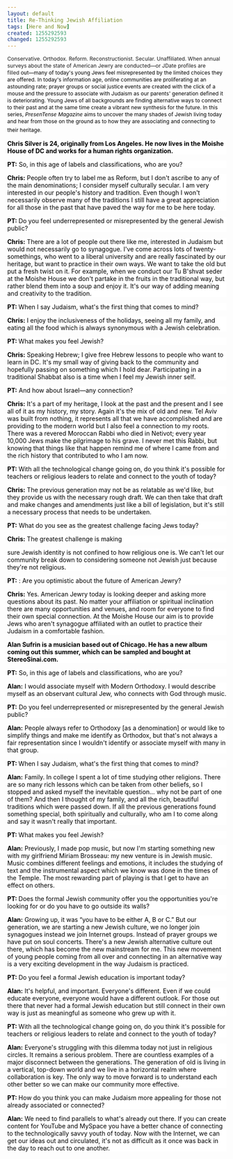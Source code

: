 ```yaml
---
layout: default
title: Re-Thinking Jewish Affiliation
tags: [Here and Now]
created: 1255292593
changed: 1255292593
---
```

<p><span class="Apple-style-span" style="font-size: 12px; line-height: 16px; ">Conservative. Orthodox. Reform. Reconstructionist. Secular. Unaffiliated. When annual surveys about the state of American Jewry&nbsp;are conducted&mdash;or JDate profiles are filled&nbsp;<span style="color: black; ">out&mdash;many of today's young Jews feel misrepresented by the limited choices they are offered. In today's information age, online communities are proliferating at an astounding</span><span style="color: black; ">&nbsp;rate; prayer groups or social justice events are created with the click of a mouse and the pressure to associate with Judaism as our parents' generation defined it is deteriorating. Young Jews of all backgrounds are finding alternative ways to connect to their past and at the same time create a vibrant new synthesis for the future. In this series,&nbsp;<em>PresenTense Magazine</em>&nbsp;aims to uncover the many shades of Jewish living today and hear from those on the ground as to how they are associating and connecting to their heritage.<span class="Apple-style-span" style="font-size: 16px; line-height: normal; ">&nbsp;</span></span></span></p>
<p><span class="Apple-style-span" style="font-size: 12px; line-height: 16px; ">
<p style="margin-top: 0px; margin-right: 0px; margin-bottom: 1em; margin-left: 0px; background-image: none; background-repeat: repeat; background-attachment: scroll; -webkit-background-clip: initial; -webkit-background-origin: initial; background-color: white; background-position: 0% 50%; "><strong><span style="color: black; ">Chris Silver is 24, originally from&nbsp;<st1:city w:st="on"><st1:place w:st="on">Los Angeles</st1:place></st1:city>. He now lives in the Moishe House of DC and works for a human rights organization.</span></strong><span style="color: black; "><o:p></o:p></span></p>
<p style="margin-top: 0px; margin-right: 0px; margin-bottom: 1em; margin-left: 0px; background-image: none; background-repeat: repeat; background-attachment: scroll; -webkit-background-clip: initial; -webkit-background-origin: initial; background-color: white; background-position: 0% 50%; "><strong><span style="color: black; ">PT:</span></strong><span style="color: black; ">&nbsp;So, in this age of labels and classifications, who are you?<o:p></o:p></span></p>
<p style="margin-top: 0px; margin-right: 0px; margin-bottom: 1em; margin-left: 0px; background-image: none; background-repeat: repeat; background-attachment: scroll; -webkit-background-clip: initial; -webkit-background-origin: initial; background-color: white; background-position: 0% 50%; "><strong><span style="color: black; ">Chris:</span></strong><span style="color: black; ">&nbsp;People often try to label me as Reform, but I don't ascribe to any of the main denominations; I consider myself culturally secular. I am very interested in our people's history and tradition. Even though I won't necessarily observe many of the traditions I still have a great appreciation for all those in the past that have paved the way for me to be here today.<o:p></o:p></span></p>
<p style="margin-top: 0px; margin-right: 0px; margin-bottom: 1em; margin-left: 0px; background-image: none; background-repeat: repeat; background-attachment: scroll; -webkit-background-clip: initial; -webkit-background-origin: initial; background-color: white; background-position: 0% 50%; "><strong><span style="color: black; ">PT:<em>&nbsp;</em></span></strong><span style="color: black; ">Do you feel underrepresented or misrepresented by the general Jewish public?<o:p></o:p></span></p>
<p style="margin-top: 0px; margin-right: 0px; margin-bottom: 1em; margin-left: 0px; background-image: none; background-repeat: repeat; background-attachment: scroll; -webkit-background-clip: initial; -webkit-background-origin: initial; background-color: white; background-position: 0% 50%; "><strong><span style="color: black; ">Chris:</span></strong><span style="color: black; ">&nbsp;There are a lot of people out there like me, interested in Judaism but would not necessarily go to synagogue. I've come across lots of twenty-somethings, who went to a liberal university and are really fascinated by our heritage, but want to practice in their own ways. We want to take the old but put a fresh twist on it. For example, when we conduct our Tu B'shvat seder at the Moishe House we don't partake in the fruits in the traditional way, but rather blend them into a soup and enjoy it. It's our way of adding meaning and creativity to the tradition.<o:p></o:p></span></p>
<p style="margin-top: 0px; margin-right: 0px; margin-bottom: 1em; margin-left: 0px; background-image: none; background-repeat: repeat; background-attachment: scroll; -webkit-background-clip: initial; -webkit-background-origin: initial; background-color: white; background-position: 0% 50%; "><strong><span style="color: black; ">PT:&nbsp;</span></strong><span style="color: black; ">When I say Judaism, what's the first thing that comes to mind?<o:p></o:p></span></p>
<p style="margin-top: 0px; margin-right: 0px; margin-bottom: 1em; margin-left: 0px; background-image: none; background-repeat: repeat; background-attachment: scroll; -webkit-background-clip: initial; -webkit-background-origin: initial; background-color: white; background-position: 0% 50%; "><strong><span style="color: black; ">Chris:</span></strong><span style="color: black; ">&nbsp;I enjoy the inclusiveness of the holidays, seeing all my family, and eating all the food which is always synonymous with a Jewish celebration.<o:p></o:p></span></p>
<p style="margin-top: 0px; margin-right: 0px; margin-bottom: 1em; margin-left: 0px; background-image: none; background-repeat: repeat; background-attachment: scroll; -webkit-background-clip: initial; -webkit-background-origin: initial; background-color: white; background-position: 0% 50%; "><strong><span style="color: black; ">PT:&nbsp;</span></strong><span style="color: black; ">What makes you feel Jewish?<o:p></o:p></span></p>
<p style="margin-top: 0px; margin-right: 0px; margin-bottom: 1em; margin-left: 0px; background-image: none; background-repeat: repeat; background-attachment: scroll; -webkit-background-clip: initial; -webkit-background-origin: initial; background-color: white; background-position: 0% 50%; "><strong><span style="color: black; ">Chris:</span></strong><span style="color: black; ">&nbsp;Speaking Hebrew; I give free Hebrew lessons to people who want to learn in DC. It's my small way of giving back to the community and hopefully passing on something which I hold dear. Participating in a traditional Shabbat also is a time when I feel my Jewish inner self.<o:p></o:p></span></p>
<p style="margin-top: 0px; margin-right: 0px; margin-bottom: 1em; margin-left: 0px; background-image: none; background-repeat: repeat; background-attachment: scroll; -webkit-background-clip: initial; -webkit-background-origin: initial; background-color: white; background-position: 0% 50%; "><strong><span style="color: black; ">PT:</span></strong><span style="color: black; ">&nbsp;And how about&nbsp;<st1:country-region w:st="on"><st1:place w:st="on">Israel</st1:place></st1:country-region>&mdash;any connection?<o:p></o:p></span></p>
<p style="margin-top: 0px; margin-right: 0px; margin-bottom: 1em; margin-left: 0px; background-image: none; background-repeat: repeat; background-attachment: scroll; -webkit-background-clip: initial; -webkit-background-origin: initial; background-color: white; background-position: 0% 50%; "><strong><span style="color: black; ">Chris:</span></strong><span style="color: black; ">&nbsp;It's a part of my heritage, I look at the past and the present and I see all of it as my history, my story. Again it's the mix of old and new. Tel Aviv was built from nothing, it represents all that we have accomplished and are providing to the modern world but I also feel a connection to my roots. There was a revered Moroccan Rabbi who died in Netivot; every year 10,000 Jews make the pilgrimage to his grave. I never met this Rabbi, but knowing that things like that happen remind me of where I came from and the rich history that contributed to who I am now.<o:p></o:p></span></p>
<p style="margin-top: 0px; margin-right: 0px; margin-bottom: 1em; margin-left: 0px; background-image: none; background-repeat: repeat; background-attachment: scroll; -webkit-background-clip: initial; -webkit-background-origin: initial; background-color: white; background-position: 0% 50%; "><strong><span style="color: black; ">PT:<em>&nbsp;</em></span></strong><span style="color: black; ">With all the technological change going<strong><em>&nbsp;</em></strong>on, do you think it's possible for teachers or religious leaders to relate and connect to the youth of today?<o:p></o:p></span></p>
<p style="margin-top: 0px; margin-right: 0px; margin-bottom: 1em; margin-left: 0px; background-image: none; background-repeat: repeat; background-attachment: scroll; -webkit-background-clip: initial; -webkit-background-origin: initial; background-color: white; background-position: 0% 50%; "><strong><span style="color: black; ">Chris:</span></strong><span style="color: black; ">&nbsp;The previous generation may not be as relatable as we'd like, but they provide us with the necessary rough draft. We can then take that draft and make changes and amendments just like a bill of legislation, but it's still a necessary process that needs to be undertaken.<o:p></o:p></span></p>
<p style="margin-top: 0px; margin-right: 0px; margin-bottom: 1em; margin-left: 0px; background-image: none; background-repeat: repeat; background-attachment: scroll; -webkit-background-clip: initial; -webkit-background-origin: initial; background-color: white; background-position: 0% 50%; "><strong><span style="color: black; ">PT:</span></strong><span style="color: black; ">&nbsp;What do you see as the greatest challenge facing Jews today?<o:p></o:p></span></p>
<p style="margin-top: 0px; margin-right: 0px; margin-bottom: 1em; margin-left: 0px; background-image: none; background-repeat: repeat; background-attachment: scroll; -webkit-background-clip: initial; -webkit-background-origin: initial; background-color: white; background-position: 0% 50%; "><strong><span style="color: black; ">Chris:</span></strong><span style="color: black; ">&nbsp;The greatest challenge is making<o:p></o:p></span></p>
<p style="margin-top: 0px; margin-right: 0px; margin-bottom: 1em; margin-left: 0px; background-image: none; background-repeat: repeat; background-attachment: scroll; -webkit-background-clip: initial; -webkit-background-origin: initial; background-color: white; background-position: 0% 50%; "><span style="color: black; ">sure Jewish identity is not confined to how religious one is. We can't let our community break down to considering someone not Jewish just because they're not religious.<o:p></o:p></span></p>
<p style="margin-top: 0px; margin-right: 0px; margin-bottom: 1em; margin-left: 0px; background-image: none; background-repeat: repeat; background-attachment: scroll; -webkit-background-clip: initial; -webkit-background-origin: initial; background-color: white; background-position: 0% 50%; "><strong><span style="color: black; ">PT:</span></strong><span style="color: black; ">&nbsp;: Are you optimistic about the future of American Jewry?<o:p></o:p></span></p>
<p style="margin-top: 0px; margin-right: 0px; margin-bottom: 1em; margin-left: 0px; background-image: none; background-repeat: repeat; background-attachment: scroll; -webkit-background-clip: initial; -webkit-background-origin: initial; background-color: white; background-position: 0% 50%; "><strong><span style="color: black; ">Chris:</span></strong><span style="color: black; ">&nbsp;Yes. American Jewry today is looking deeper and asking more questions about its past. No matter your affiliation or spiritual inclination there are many opportunities and venues, and room for everyone to find their own special connection. At the Moishe House our aim is to provide Jews who aren't synagogue affiliated with an outlet to practice their Judaism in a comfortable fashion.<o:p></o:p></span></p>
<p style="margin-top: 0px; margin-right: 0px; margin-bottom: 1em; margin-left: 0px; background-image: none; background-repeat: repeat; background-attachment: scroll; -webkit-background-clip: initial; -webkit-background-origin: initial; background-color: white; background-position: 0% 50%; "><strong><span style="color: black; ">Alan Sufrin is a musician based out of&nbsp;<st1:city w:st="on"><st1:place w:st="on">Chicago</st1:place></st1:city>. He has a new album coming out this summer, which can be sampled and bought at StereoSinai.com.</span></strong><span style="color: black; "><o:p></o:p></span></p>
<p style="margin-top: 0px; margin-right: 0px; margin-bottom: 1em; margin-left: 0px; background-image: none; background-repeat: repeat; background-attachment: scroll; -webkit-background-clip: initial; -webkit-background-origin: initial; background-color: white; background-position: 0% 50%; "><strong><span style="color: black; ">PT:</span></strong><span style="color: black; ">&nbsp;So, in this age of labels and classifications, who are you?<o:p></o:p></span></p>
<p style="margin-top: 0px; margin-right: 0px; margin-bottom: 1em; margin-left: 0px; background-image: none; background-repeat: repeat; background-attachment: scroll; -webkit-background-clip: initial; -webkit-background-origin: initial; background-color: white; background-position: 0% 50%; "><strong><span style="color: black; ">Alan:</span></strong><span style="color: black; ">&nbsp;I would associate myself with Modern Orthodoxy. I would describe myself as an observant cultural Jew, who connects with God through music.<o:p></o:p></span></p>
<p style="margin-top: 0px; margin-right: 0px; margin-bottom: 1em; margin-left: 0px; background-image: none; background-repeat: repeat; background-attachment: scroll; -webkit-background-clip: initial; -webkit-background-origin: initial; background-color: white; background-position: 0% 50%; "><strong><span style="color: black; ">PT:</span></strong><span style="color: black; ">&nbsp;Do you feel underrepresented or misrepresented by the general Jewish public?<o:p></o:p></span></p>
<p style="margin-top: 0px; margin-right: 0px; margin-bottom: 1em; margin-left: 0px; background-image: none; background-repeat: repeat; background-attachment: scroll; -webkit-background-clip: initial; -webkit-background-origin: initial; background-color: white; background-position: 0% 50%; "><strong><span style="color: black; ">Alan:</span></strong><span style="color: black; ">&nbsp;People always refer to Orthodoxy [as a denomination] or would like to simplify things and make me identify as Orthodox, but that's not always a fair representation since I wouldn't identify or associate myself with many in that group.<o:p></o:p></span></p>
<p style="margin-top: 0px; margin-right: 0px; margin-bottom: 1em; margin-left: 0px; background-image: none; background-repeat: repeat; background-attachment: scroll; -webkit-background-clip: initial; -webkit-background-origin: initial; background-color: white; background-position: 0% 50%; "><strong><span style="color: black; ">PT:&nbsp;</span></strong><span style="color: black; ">When I say Judaism, what's the first thing that comes to mind?<o:p></o:p></span></p>
<p style="margin-top: 0px; margin-right: 0px; margin-bottom: 1em; margin-left: 0px; background-image: none; background-repeat: repeat; background-attachment: scroll; -webkit-background-clip: initial; -webkit-background-origin: initial; background-color: white; background-position: 0% 50%; "><strong><span style="color: black; ">Alan:</span></strong><span style="color: black; ">&nbsp;Family. In college I spent a lot of time studying other religions. There are so many rich lessons which can be taken from other beliefs, so I stopped and asked myself the inevitable question&hellip; why not be part of one of them? And then I thought of my family, and all the rich, beautiful traditions which were passed down. If all the previous generations found something special, both spiritually and culturally, who am I to come along and say it wasn't really that important.<o:p></o:p></span></p>
<p style="margin-top: 0px; margin-right: 0px; margin-bottom: 1em; margin-left: 0px; background-image: none; background-repeat: repeat; background-attachment: scroll; -webkit-background-clip: initial; -webkit-background-origin: initial; background-color: white; background-position: 0% 50%; "><strong><span style="color: black; ">PT:&nbsp;</span></strong><span style="color: black; ">What makes you feel Jewish?<o:p></o:p></span></p>
<p style="margin-top: 0px; margin-right: 0px; margin-bottom: 1em; margin-left: 0px; background-image: none; background-repeat: repeat; background-attachment: scroll; -webkit-background-clip: initial; -webkit-background-origin: initial; background-color: white; background-position: 0% 50%; "><strong><span style="color: black; ">Alan:</span></strong><span style="color: black; ">&nbsp;Previously, I made pop music, but now I'm starting something new with my girlfriend Miriam Brosseau: my new venture is in Jewish music. Music combines different feelings and emotions, it includes the studying of text and the instrumental aspect which we know was done in the times of the&nbsp;<st1:city w:st="on"><st1:place w:st="on">Temple</st1:place></st1:city>. The most rewarding part of playing is that I get to have an effect on others.<o:p></o:p></span></p>
<p style="margin-top: 0px; margin-right: 0px; margin-bottom: 1em; margin-left: 0px; background-image: none; background-repeat: repeat; background-attachment: scroll; -webkit-background-clip: initial; -webkit-background-origin: initial; background-color: white; background-position: 0% 50%; "><strong><span style="color: black; ">PT:&nbsp;</span></strong><span style="color: black; ">Does the formal Jewish community offer you the opportunities you're looking for or do you have to go outside its walls?<o:p></o:p></span></p>
<p style="margin-top: 0px; margin-right: 0px; margin-bottom: 1em; margin-left: 0px; background-image: none; background-repeat: repeat; background-attachment: scroll; -webkit-background-clip: initial; -webkit-background-origin: initial; background-color: white; background-position: 0% 50%; "><strong><span style="color: black; ">Alan:</span></strong><span style="color: black; ">&nbsp;Growing up, it was &ldquo;you have to be either A, B or C.&rdquo; But our generation, we are starting a new Jewish culture, we no longer join synagogues instead we join Internet groups. Instead of prayer groups we have put on soul concerts. There's a new Jewish alternative culture out there, which has become the new mainstream for me. This new movement of young people coming from all over and connecting in an alternative way is a very exciting development in the way Judaism is practiced.<o:p></o:p></span></p>
<p style="margin-top: 0px; margin-right: 0px; margin-bottom: 1em; margin-left: 0px; background-image: none; background-repeat: repeat; background-attachment: scroll; -webkit-background-clip: initial; -webkit-background-origin: initial; background-color: white; background-position: 0% 50%; "><strong><span style="color: black; ">PT:<em>&nbsp;</em></span></strong><span style="color: black; ">Do you feel a formal Jewish education is important today?<o:p></o:p></span></p>
<p style="margin-top: 0px; margin-right: 0px; margin-bottom: 1em; margin-left: 0px; background-image: none; background-repeat: repeat; background-attachment: scroll; -webkit-background-clip: initial; -webkit-background-origin: initial; background-color: white; background-position: 0% 50%; "><strong><span style="color: black; ">Alan:</span></strong><span style="color: black; ">&nbsp;It's helpful, and important. Everyone's different. Even if we could educate everyone, everyone would have a different outlook. For those out there that never had a formal Jewish education but still connect in their own way is just as meaningful as someone who grew up with it.<o:p></o:p></span></p>
<p style="margin-top: 0px; margin-right: 0px; margin-bottom: 1em; margin-left: 0px; background-image: none; background-repeat: repeat; background-attachment: scroll; -webkit-background-clip: initial; -webkit-background-origin: initial; background-color: white; background-position: 0% 50%; "><strong><span style="color: black; ">PT:&nbsp;</span></strong><span style="color: black; ">With all the technological change going on, do you think it's possible for teachers or religious leaders to relate and connect to the youth of today?<o:p></o:p></span></p>
<p style="margin-top: 0px; margin-right: 0px; margin-bottom: 1em; margin-left: 0px; background-image: none; background-repeat: repeat; background-attachment: scroll; -webkit-background-clip: initial; -webkit-background-origin: initial; background-color: white; background-position: 0% 50%; "><strong><span style="color: black; ">Alan:</span></strong><span style="color: black; ">&nbsp;Everyone's struggling with this dilemma today not just in religious circles. It remains a serious problem. There are countless examples of a major disconnect between the generations. The generation of old is living in a vertical, top-down world and we live in a horizontal realm where collaboration is key. The only way to move forward is to understand each other better so we can make our community more effective.<o:p></o:p></span></p>
<p style="margin-top: 0px; margin-right: 0px; margin-bottom: 1em; margin-left: 0px; background-image: none; background-repeat: repeat; background-attachment: scroll; -webkit-background-clip: initial; -webkit-background-origin: initial; background-color: white; background-position: 0% 50%; "><strong><span style="color: black; ">PT:&nbsp;</span></strong><span style="color: black; ">How do you think you can make Judaism more appealing for those not already associated or connected?<o:p></o:p></span></p>
<p style="margin-top: 0px; margin-right: 0px; margin-bottom: 1em; margin-left: 0px; background-image: none; background-repeat: repeat; background-attachment: scroll; -webkit-background-clip: initial; -webkit-background-origin: initial; background-color: white; background-position: 0% 50%; "><strong><span style="color: black; ">Alan:</span></strong><span style="color: black; ">&nbsp;We need to find parallels to what's already out there. If you can create content for YouTube and MySpace you have a better chance of connecting to the technologically savvy youth of today. Now with the Internet, we can get our ideas out and circulated, it's not as difficult as it once was back in the day to reach out to one another.</span></p>
</span></p>
<p>&nbsp;</p>